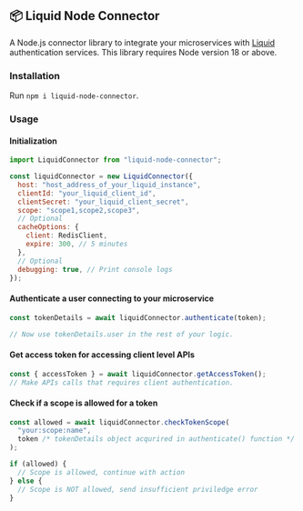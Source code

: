 ## 📦 Liquid Node Connector

A Node.js connector library to integrate your microservices with [Liquid](https://github.com/shrihari-prakash/liquid) authentication services. This library requires Node version 18 or above.

### Installation

Run `npm i liquid-node-connector`.

### Usage

#### Initialization

```js
import LiquidConnector from "liquid-node-connector";

const liquidConnector = new LiquidConnector({
  host: "host_address_of_your_liquid_instance",
  clientId: "your_liquid_client_id",
  clientSecret: "your_liquid_client_secret",
  scope: "scope1,scope2,scope3",
  // Optional
  cacheOptions: {
    client: RedisClient,
    expire: 300, // 5 minutes
  },
  // Optional
  debugging: true, // Print console logs
});
```

#### Authenticate a user connecting to your microservice

```js
const tokenDetails = await liquidConnector.authenticate(token);

// Now use tokenDetails.user in the rest of your logic.
```

#### Get access token for accessing client level APIs

```js
const { accessToken } = await liquidConnector.getAccessToken();
// Make APIs calls that requires client authentication.
```

#### Check if a scope is allowed for a token

```js
const allowed = await liquidConnector.checkTokenScope(
  "your:scope:name",
  token /* tokenDetails object acqurired in authenticate() function */
);

if (allowed) {
  // Scope is allowed, continue with action
} else {
  // Scope is NOT allowed, send insufficient priviledge error
}
```
